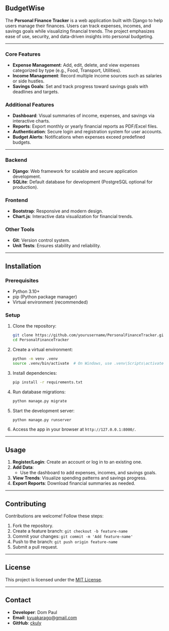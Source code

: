 ## BudgetWise

The **Personal Finance Tracker** is a web application built with Django to help users manage their finances. Users can
track expenses, incomes, and savings goals while visualizing financial trends. The project emphasizes ease of use,
security, and data-driven insights into personal budgeting.

---

### Core Features

- **Expense Management**: Add, edit, delete, and view expenses categorized by type (e.g., Food, Transport, Utilities).
- **Income Management**: Record multiple income sources such as salaries or side hustles.
- **Savings Goals**: Set and track progress toward savings goals with deadlines and targets.

### Additional Features

- **Dashboard**: Visual summaries of income, expenses, and savings via interactive charts.
- **Reports**: Export monthly or yearly financial reports as PDF/Excel files.
- **Authentication**: Secure login and registration system for user accounts.
- **Budget Alerts**: Notifications when expenses exceed predefined budgets.

---

### Backend

- **Django**: Web framework for scalable and secure application development.
- **SQLite**: Default database for development (PostgreSQL optional for production).

### Frontend

- **Bootstrap**: Responsive and modern design.
- **Chart.js**: Interactive data visualization for financial trends.

### Other Tools

- **Git**: Version control system.
- **Unit Tests**: Ensures stability and reliability.

---

## Installation

### Prerequisites

- Python 3.10+
- pip (Python package manager)
- Virtual environment (recommended)

### Setup

1. Clone the repository:
   ```bash
   git clone https://github.com/yourusername/PersonalFinanceTracker.git
   cd PersonalFinanceTracker
   ```

2. Create a virtual environment:
   ```bash
   python -m venv .venv
   source .venv/bin/activate  # On Windows, use .venv\Scripts\activate
   ```

3. Install dependencies:
   ```bash
   pip install -r requirements.txt
   ```

4. Run database migrations:
   ```bash
   python manage.py migrate
   ```

5. Start the development server:
   ```bash
   python manage.py runserver
   ```

6. Access the app in your browser at `http://127.0.0.1:8000/`.

---

## Usage

1. **Register/Login**: Create an account or log in to an existing one.
2. **Add Data**:
    - Use the dashboard to add expenses, incomes, and savings goals.
3. **View Trends**: Visualize spending patterns and savings progress.
4. **Export Reports**: Download financial summaries as needed.

---

## Contributing

Contributions are welcome! Follow these steps:

1. Fork the repository.
2. Create a feature branch: `git checkout -b feature-name`
3. Commit your changes: `git commit -m 'Add feature-name'`
4. Push to the branch: `git push origin feature-name`
5. Submit a pull request.
---

## License

This project is licensed under the [MIT License](LICENSE).

---

## Contact

- **Developer**: Dom Paul
- **Email**: kyuakarago@gmail.com
- **GitHub**: [ckuly](https://github.com/ckuly)

